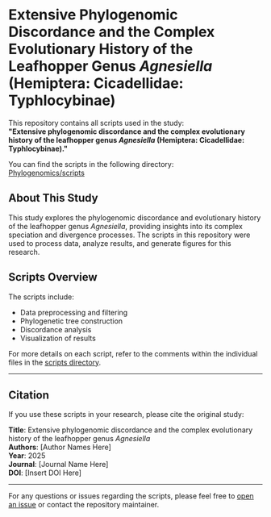 # Extensive Phylogenomic Discordance and the Complex Evolutionary History of the Leafhopper Genus *Agnesiella* (Hemiptera: Cicadellidae: Typhlocybinae)

This repository contains all scripts used in the study:  
**"Extensive phylogenomic discordance and the complex evolutionary history of the leafhopper genus *Agnesiella* (Hemiptera: Cicadellidae: Typhlocybinae)."**

You can find the scripts in the following directory:  
[Phylogenomics/scripts](https://github.com/WJJ-97/Phylogenomics/tree/main/scripts)

## About This Study

This study explores the phylogenomic discordance and evolutionary history of the leafhopper genus *Agnesiella*, providing insights into its complex speciation and divergence processes. The scripts in this repository were used to process data, analyze results, and generate figures for this research.

## Scripts Overview

The scripts include:
- Data preprocessing and filtering
- Phylogenetic tree construction
- Discordance analysis
- Visualization of results

For more details on each script, refer to the comments within the individual files in the [scripts directory](https://github.com/WJJ-97/Phylogenomics/tree/main/scripts).

---

## Citation

If you use these scripts in your research, please cite the original study:

**Title**: Extensive phylogenomic discordance and the complex evolutionary history of the leafhopper genus *Agnesiella*  
**Authors**: [Author Names Here]  
**Year**: 2025  
**Journal**: [Journal Name Here]  
**DOI**: [Insert DOI Here]

---

For any questions or issues regarding the scripts, please feel free to [open an issue](https://github.com/WJJ-97/Phylogenomics/issues) or contact the repository maintainer.
